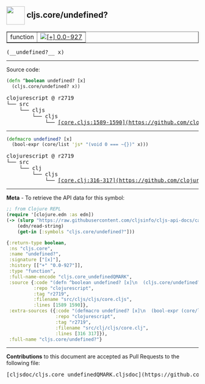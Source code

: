 ## <img width="48px" valign="middle" src="http://i.imgur.com/Hi20huC.png"> cljs.core/undefined?

 <table border="1">
<tr>

<td>function</td>
<td><a href="https://github.com/cljsinfo/cljs-api-docs/tree/0.0-927"><img valign="middle" alt="[+] 0.0-927" src="https://img.shields.io/badge/+-0.0--927-lightgrey.svg"></a> </td>
</tr>
</table>

 <samp>
(__undefined?__ x)<br>
</samp>

---





Source code:

```clj
(defn ^boolean undefined? [x]
  (cljs.core/undefined? x))
```

 <pre>
clojurescript @ r2719
└── src
    └── cljs
        └── cljs
            └── <ins>[core.cljs:1589-1590](https://github.com/clojure/clojurescript/blob/r2719/src/cljs/cljs/core.cljs#L1589-L1590)</ins>
</pre>


---

```clj
(defmacro undefined? [x]
  (bool-expr (core/list 'js* "(void 0 === ~{})" x)))
```

 <pre>
clojurescript @ r2719
└── src
    └── clj
        └── cljs
            └── <ins>[core.clj:316-317](https://github.com/clojure/clojurescript/blob/r2719/src/clj/cljs/core.clj#L316-L317)</ins>
</pre>

---

__Meta__ - To retrieve the API data for this symbol:

```clj
;; from Clojure REPL
(require '[clojure.edn :as edn])
(-> (slurp "https://raw.githubusercontent.com/cljsinfo/cljs-api-docs/catalog/cljs-api.edn")
    (edn/read-string)
    (get-in [:symbols "cljs.core/undefined?"]))
```

```clj
{:return-type boolean,
 :ns "cljs.core",
 :name "undefined?",
 :signature ["[x]"],
 :history [["+" "0.0-927"]],
 :type "function",
 :full-name-encode "cljs.core_undefinedQMARK",
 :source {:code "(defn ^boolean undefined? [x]\n  (cljs.core/undefined? x))",
          :repo "clojurescript",
          :tag "r2719",
          :filename "src/cljs/cljs/core.cljs",
          :lines [1589 1590]},
 :extra-sources ({:code "(defmacro undefined? [x]\n  (bool-expr (core/list 'js* \"(void 0 === ~{})\" x)))",
                  :repo "clojurescript",
                  :tag "r2719",
                  :filename "src/clj/cljs/core.clj",
                  :lines [316 317]}),
 :full-name "cljs.core/undefined?"}

```

---

__Contributions__ to this document are accepted as Pull Requests to the following file:

 <pre>
[cljsdoc/cljs.core_undefinedQMARK.cljsdoc](https://github.com/cljsinfo/cljs-api-docs/blob/master/cljsdoc/cljs.core_undefinedQMARK.cljsdoc)
</pre>


